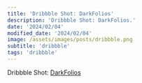```yaml
---
title: 'Dribbble Shot: DarkFolios'
description: 'Dribbble Shot: DarkFolios.'
date: '2024/02/04'
modified_date: '2024/02/04'
image: /assets/images/posts/dribbble.png
subtitle: 'dribbble'
tags: 'dribbble'
---
```


Dribbble Shot: [DarkFolios](https://dribbble.com/shots/23569244-DarkFolios)
